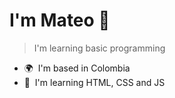 # I'm Mateo 👋

> I'm learning basic programming

*   🌍  I'm based in Colombia
*   🧠  I'm learning HTML, CSS and JS
